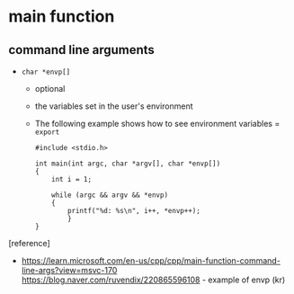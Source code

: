 # main function

## command line arguments

- `char *envp[]`

  - optional
  - the variables set in the user's environment
  - The following example shows how to see environment variables = `export`

    ```
    #include <stdio.h>

    int main(int argc, char *argv[], char *envp[])
    {
        int	i = 1;

    	while (argc && argv && *envp)
    	{
    		printf("%d: %s\n", i++, *envp++);
    		}
    }
    ```

[reference]

- https://learn.microsoft.com/en-us/cpp/cpp/main-function-command-line-args?view=msvc-170
  https://blog.naver.com/ruvendix/220865596108 - example of envp (kr)
